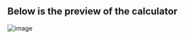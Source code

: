 ## Below is the preview of the calculator

![image](https://user-images.githubusercontent.com/97596106/181843834-400bf898-4a9d-41fc-80aa-92444755a41d.png)
